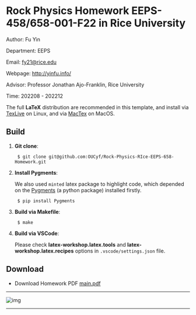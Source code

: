 # Rock Physics Homework EEPS-458/658-001-F22 in Rice University 


Author: Fu Yin  

Department: EEPS

Email: fy21@rice.edu 

Webpage: http://yinfu.info/ 

Advisor: Professor Jonathan Ajo-Franklin, Rice University

Time: 202208 - 202212

The full **LaTeX** distribution are recommended in this template, and install via [TexLive](https://github.com/scottkosty/install-tl-ubuntu) on Linux, and via [MacTex](https://www.tug.org/mactex/) on MacOS.


## Build


1. **Git clone**:

		$ git clone git@github.com:OUCyf/Rock-Physics-RIce-EEPS-658-Homework.git


2. **Install Pygments**:

    We also used `minted` latex package to highlight code, which depended on the [Pygments](https://pygments.org/) (a python package) installed firstly.

		$ pip install Pygments


3. **Build via Makefile**:

		$ make


4. **Build via VSCode**:

   Please check **latex-workshop.latex.tools** and **latex-workshop.latex.recipes** options in `.vscode/settings.json` file.


## Download

- Download Homework PDF [main.pdf](https://github.com/OUCyf/Rock-Physics-RIce-EEPS-658-Homework/raw/gh-pages/main.pdf)

---
![img](https://github.com/OUCyf/Rock-Physics-RIce-EEPS-658-Homework/raw/gh-pages/main.gif)

---


